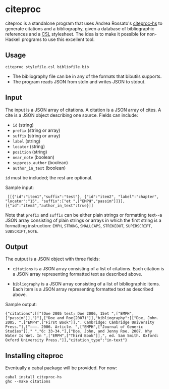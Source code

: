 # citeproc

citeproc is a standalone program that uses Andrea Rossato's [citeproc-hs]
to generate citations and a bibliography, given a database of bibliographic
references and a [CSL] stylesheet.  The idea is to make it possible for
non-Haskell programs to use this excellent tool.

[citeproc-hs]: http://gorgias.mine.nu/repos/citeproc-hs/
[CSL]: http://citationstyles.org/

## Usage

    citeproc stylefile.csl bibliofile.bib

- The bibliography file can be in any of the formats that bibutils
  supports.
- The program reads JSON from stdin and writes JSON to stdout.

## Input

The input is a JSON array of citations.
A citation is a JSON array of cites.
A cite is a JSON object describing one source.  Fields can include:

- `id` (string)
- `prefix` (string or array)
- `suffix` (string or array)
- `label` (string)
- `locator` (string)
- `position` (string)
- `near_note` (boolean)
- `suppress_author` (boolean)
- `author_in_text` (boolean)

`id` must be included; the rest are optional.

Sample input:

     [[{"id":"item1","suffix":"test"}, {"id":"item2", "label":"chapter", "locator":"15", "suffix":["et ",["EMPH","passim"]]}],[{"id":"item3","author_in_text":true}]]

Note that `prefix` and `suffix` can be either plain strings or formatting text--a JSON
array consisting of plain strings or arrays in which the first string is a formatting
instruction:  `EMPH`, `STRONG`, `SMALLCAPS`, `STRIKEOUT`, `SUPERSCRIPT`, `SUBSCRIPT`, `NOTE`.

## Output

The output is a JSON object with three fields:

- `citations` is a JSON array consisting of a list of citations. Each citation is
  a JSON array representing formatted text as described above.

- `bibliography` is a JSON array consisting of a list of bibliographic items.
  Each item is a JSON array representing formatted text as described above.

Sample output:

    {"citations":[["(Doe 2005 test; Doe 2006, 15et ",["EMPH",["passim"]],")"],["Doe and Roe(2007)"]],"bibliography":[["Doe, John. 2005. ",["EMPH",["First Book"]],". Cambridge: Cambridge University Press."],["———. 2006. Article. ",["EMPH",["Journal of Generic Studies"]]," ","6: 33-34."],["Doe, John, and Jenny Roe. 2007. Why Water Is Wet. In ",["EMPH",["Third Book"]],", ed. Sam Smith. Oxford: Oxford University Press."]],"citation_type":"in-text"}

## Installing citeproc

Eventually a cabal package will be provided. For now:

    cabal install citeproc-hs
    ghc --make citations

